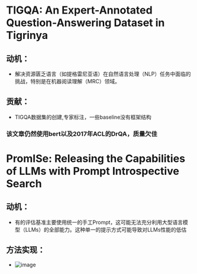 # TIGQA: An Expert-Annotated Question-Answering Dataset in Tigrinya
## 动机：
 * 解决资源匮乏语言（如提格雷尼亚语）在自然语言处理（NLP）任务中面临的挑战，特别是在机器阅读理解（MRC）领域。
## 贡献：
  * TIGQA数据集的创建,专家标注，一些baseline没有框架结构
### 该文章仍然使用bert以及2017年ACL的DrQA，质量欠佳 
# PromISe: Releasing the Capabilities of LLMs with Prompt Introspective Search
## 动机：
 * 有的评估基准主要使用统一的手工Prompt，这可能无法充分利用大型语言模型（LLMs）的全部能力。这种单一的提示方式可能导致对LLMs性能的低估
## 方法实现：
 * ![image](https://github.com/bixie6868/project/assets/78329110/fd41f275-9106-43b8-8ff0-5972600efa31)
